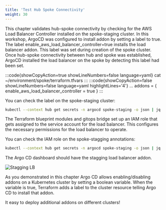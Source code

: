 ```yaml
---
title: 'Test Hub Spoke Connectivity'
weight: 30
---
```



This chapter validates hub-spoke connectivity by checking for the AWS Load Balancer Controller installed on the spoke-staging cluster. In this workshop, ArgoCD was configured to install addon by setting a label to true. The label enable_aws_load_balancer_controller=true installs the load balancer addon. This label was set during creation of the spoke cluster. Once hub-spoke connectivity between hub and spoke was established, ArgoCD installed the load balancer on the spoke by detecting this label had been set.

:::code{showCopyAction=true showLineNumbers=false language=yaml}
cat ~/environment/spoke/terraform.tfvars
:::
:::code{showCopyAction=false showLineNumbers=false language=yaml highlightLines='4'}
...
addons = {
    enable_aws_load_balancer_controller = true
}
:::


You can check the label on the spoke-staging cluster: 

```bash
kubectl --context hub get secrets -n argocd spoke-staging -o json | jq ".metadata.labels" | grep load_balancer
```

The Terraform blueprint modules and gitops bridge set up an IAM role that gets assigned to the service account for the load balancer. This configures the necessary permissions for the load balancer to operate.

You can check the IAM role on the spoke-stagging annotations:

```bash
kubectl --context hub get secrets -n argocd spoke-staging -o json | jq ".metadata.annotations"  | grep load_balancer
```

The Argo CD dashboard should have the stagging load balancer addon.

![Stagging LB](/static/images/spoke-lb.png)

As you demonstrated in this chapter Argo CD allows enabling/disabling addons on a Kubernetes cluster by setting a boolean variable. When the variable is true, Terraform adds a label to the cluster resource telling Argo CD to install that addon.

It easy to deploy additional addons on different clusters!
